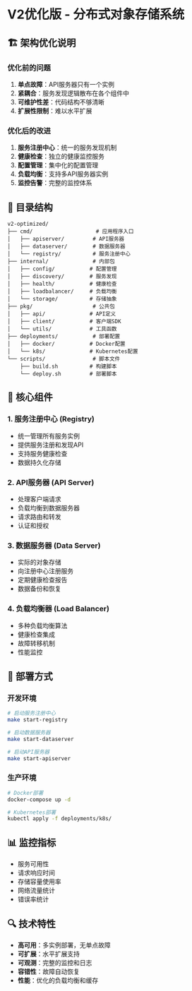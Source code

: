 # V2优化版 - 分布式对象存储系统

## 🏗️ 架构优化说明

### 优化前的问题
1. **单点故障**：API服务器只有一个实例
2. **紧耦合**：服务发现逻辑散布在各个组件中
3. **可维护性差**：代码结构不够清晰
4. **扩展性限制**：难以水平扩展

### 优化后的改进
1. **服务注册中心**：统一的服务发现机制
2. **健康检查**：独立的健康监控服务
3. **配置管理**：集中化的配置管理
4. **负载均衡**：支持多API服务器实例
5. **监控告警**：完整的监控体系

## 📁 目录结构

```
v2-optimized/
├── cmd/                    # 应用程序入口
│   ├── apiserver/         # API服务器
│   ├── dataserver/        # 数据服务器
│   └── registry/          # 服务注册中心
├── internal/              # 内部包
│   ├── config/           # 配置管理
│   ├── discovery/        # 服务发现
│   ├── health/           # 健康检查
│   ├── loadbalancer/     # 负载均衡
│   └── storage/          # 存储抽象
├── pkg/                   # 公共包
│   ├── api/              # API定义
│   ├── client/           # 客户端SDK
│   └── utils/            # 工具函数
├── deployments/           # 部署配置
│   ├── docker/           # Docker配置
│   └── k8s/              # Kubernetes配置
└── scripts/               # 脚本文件
    ├── build.sh          # 构建脚本
    └── deploy.sh         # 部署脚本
```

## 🔧 核心组件

### 1. 服务注册中心 (Registry)
- 统一管理所有服务实例
- 提供服务注册和发现API
- 支持服务健康检查
- 数据持久化存储

### 2. API服务器 (API Server)
- 处理客户端请求
- 负载均衡到数据服务器
- 请求路由和转发
- 认证和授权

### 3. 数据服务器 (Data Server)
- 实际的对象存储
- 向注册中心注册服务
- 定期健康检查报告
- 数据备份和恢复

### 4. 负载均衡器 (Load Balancer)
- 多种负载均衡算法
- 健康检查集成
- 故障转移机制
- 性能监控

## 🚀 部署方式

### 开发环境
```bash
# 启动服务注册中心
make start-registry

# 启动数据服务器
make start-dataserver

# 启动API服务器
make start-apiserver
```

### 生产环境
```bash
# Docker部署
docker-compose up -d

# Kubernetes部署
kubectl apply -f deployments/k8s/
```

## 📊 监控指标

- 服务可用性
- 请求响应时间
- 存储容量使用率
- 网络流量统计
- 错误率统计

## 🔍 技术特性

- **高可用**：多实例部署，无单点故障
- **可扩展**：水平扩展支持
- **可观测**：完整的监控和日志
- **容错性**：故障自动恢复
- **性能**：优化的负载均衡和缓存
